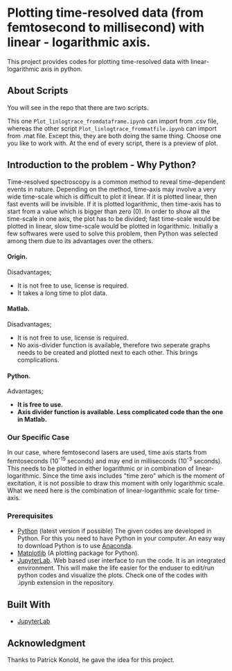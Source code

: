 # Plotting time-resolved data (from femtosecond to millisecond) with linear - logarithmic axis.

This project provides codes for plotting time-resolved data with linear-logarithmic axis in python. 

## About Scripts

You will see in the repo that there are two scripts. 

This one `Plot_linlogtrace_fromdataframe.ipynb` can import from .csv file, whereas the other script `Plot_linlogtrace_frommatfile.ipynb` can import from .mat file. Except this, they are both doing the same thing. Choose one you like to work with. At the end of every script, there is a preview of plot. 

## Introduction to the problem - Why Python?

Time-resolved spectroscopy is a common method to reveal time-dependent events in nature. Depending on the method, time-axis may involve a very wide time-scale which is difficult to plot it linear. If it is plotted linear, then fast events will be invisible. If it is plotted logarithmic, then time-axis has to start from a value which is bigger than zero (0). In order to show all the time-scale in one axis, the plot has to be divided; fast time-scale would be plotted in linear, slow time-scale would be plotted in logarithmic. Initially a few softwares were used to solve this problem, then Python was selected among them due to its advantages over the others.

#### Origin. 

Disadvantages; 
  - It is not free to use, license is required. 
  - It takes a long time to plot data. 

#### Matlab. 
 
Disadvantages; 
  - It is not free to use, license is required.
  - No axis-divider function is available, therefore two seperate graphs needs to be created and plotted next to each other. This brings complications.

#### Python.
 
Advantages; 
  - **It is free to use.**
  - **Axis divider function is available. Less complicated code than the one in Matlab.**

### Our Specific Case

In our case, where femtosecond lasers are used, time axis starts from femtoseconds (10<sup>-15</sup> seconds) and may end in milliseconds (10<sup>-3</sup> seconds). This needs to be plotted in either logarithmic or in combination of linear-logarithmic. Since the time axis includes "time zero" which is the moment of excitation, it is not possible to draw this moment with only logarithmic scale. What we need here is the combination of linear-logarithmic scale for time-axis. 

### Prerequisites

* [Python](https://www.python.org/) (latest version if possible)
The given codes are developed in Python. For this you need to have Python in your computer. An easy way to download Python is to use [Anaconda](https://www.anaconda.com).
* [Matplotlib](https://matplotlib.org) (A plotting package for Python).
* [JupyterLab](https://jupyterlab.readthedocs.io/en/latest/). Web based user interface to run the code. It is an integrated environment. This will make the life easier for the enduser to edit/run python codes and visualize the plots. Check one of the codes with .ipynb extension in the repository. 

## Built With

* [JupyterLab](https://jupyterlab.readthedocs.io/en/latest/)

## Acknowledgment

Thanks to Patrick Konold, he gave the idea for this project.
